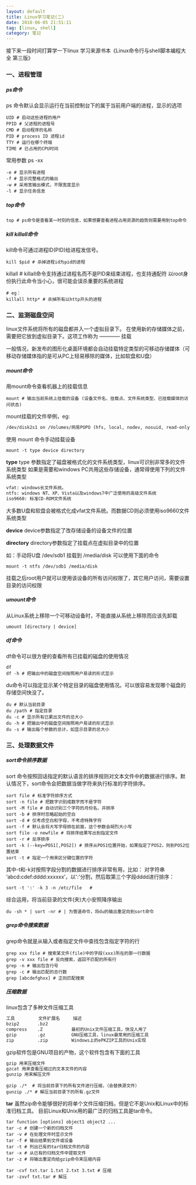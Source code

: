 ```yaml
---
layout: default
title: Linux学习笔记(二)
date: 2018-06-05 21:51:11
tag: [linux, shell]
category: 笔记
---
```


接下来一段时间打算学一下linux
学习来源书本《Linux命令行与shell脚本编程大全 第三版》


### 一、进程管理

##### ps命令

ps 命令默认会显示运行在当前控制台下的属于当前用户端的进程，显示的选项
```shell
UID # 启动这些进程的用户
PPID # 父进程的进程号
CMD # 启动程序的名称
PID # process ID 进程id
TTY # 运行在哪个终端
TIME # 已占用的CPU时间
```

常用参数 ps -xx
```shell
-e # 显示所有进程
-f # 显示完整格式的输出
-w # 采用宽输出模式，不限宽度显示
-l # 显示任务信息
```

##### top命令

```shell
top # ps命令是查看某一时刻的信息，如果想要查看进程占用资源的趋势则需要用到top命令
```

##### kill killall命令

kill命令可通过进程ID(PID)给进程发信号。

```shell
kill $pid # 杀掉进程id为pid的进程
```

killall # killall命令支持通过进程名而不是PID来结束进程，也支持通配符
以root身份执行此命令当小心，很可能会误杀重要的系统进程

```shell
# eg：
killall http* # 杀掉所有以http开头的进程
```

### 二、监测磁盘空间

linux文件系统将所有的磁盘都并入一个虚拟目录下。
在使用新的存储媒体之前，需要把它放到虚拟目录下。这项工作称为 ———— 挂载

一般情况，新发布的图形化桌面环境都会自动挂载特定类型的可移动存储媒体（可移动存储媒体指的是可从PC上轻易移除的媒体，比如软盘和U盘）

##### mount命令

用mount命令查看机器上的挂载信息

```shell
mount # 输出当前系统上挂载的设备 (设备文件名、挂载点、文件系统类型、已挂载媒体的访问状态)
```
mount挂载的文件举例，eg:
```html
/dev/disk2s1 on /Volumes/网易POPO (hfs, local, nodev, nosuid, read-only, noowners, quarantine, mounted by zsr)
```

使用 mount 命令手动挂载设备

```shell
mount -t type device directory
```

**type**
type 参数指定了磁盘被格式化的文件系统类型，linux可识别非常多的文件系统类型
如果是需要和windows PC共用这些存储设备，通常得使用下列的文件系统类型

```html
vfat: windows长文件系统。
ntfs: windows NT、XP、Vista以及windows7中广泛使用的高级文件系统
iso9660: 标准CD-ROM文件系统
```
大多数U盘和软盘会被格式化成vfat文件系统。而数据CD则必须使用iso9660文件系统类型

**device**
device参数指定了改存储设备的设备文件的位置

**directory**
directory参数指定了挂载点在虚拟目录中的位置


如：手动将U盘 /dev/sdb1 挂载到 /media/disk 可以使用下面的命令

```shell
mount -t ntfs /dev/sdb1 /media/disk
```

挂载之后root用户就可以使用该设备的所有访问权限了，其它用户访问，需要设置目录的访问权限


##### umount命令

从Linux系统上移除一个可移动设备时，不能直接从系统上移除而应该先卸载

```shell
umount [directory | device]
```

##### df命令

df命令可以很方便的查看所有已挂载的磁盘的使用情况

```shell
df
df -h # 把输出中的磁盘空间按照用户易读的形式显示
```
du命令可以指定显示某个特定目录的磁盘使用情况。可以很容易发现哪个磁盘的存储空间快没了。

```shell
du # 默认当前目录
du /path # 指定目录
du -c # 显示所有已累出文件的总大小
du -h # 把输出中的磁盘空间按照用户易读的形式显示
du -s # 输出每个参数的总计，如显示目录的总大小
```


### 三、处理数据文件

##### sort命令排序数据

sort 命令按照回话指定的默认语言的排序规则对文本文件中的数据进行排序。默认情况下，sort命令会把数据当做字符来执行标准的字符排序。
```shell
sort file # 标准字符排序方式
sort -n file # 把数字识别成数字而不是字符
sort -M file # 自动识别三个字符的月份名，并排序
sort -b # 排序时忽略起始的空白
sort -d # 仅考虑空白和字母，不考虑特殊字符
sort -f # 默认会将大写字母排在前面，这个参数会胡烈大小写
sort file -o newfile # 将排序结果写出到指定文件
sort -r # 反序排序
sort -k (--key=POS1[,POS2]) # 排序从POS1位置开始，如果指定了POS2，则到POS2位置结束
sort -t # 指定一个用来区分键位置的字符
```

其中-t和-k对按照字段分割的数据进行排序非常有用，比如：
对字符串 ‘abcd:cdef:dddd:xxxxxx’，以':'分割，然后取第三个字段dddd进行排序：

```shell
sort -t ':' -k 3 -n /etc/file   # 
```

综合运用，将当前目录的文件(夹)大小安照降序输出

```shell
du -sh * | sort -nr # | 为管道命令，将du的输出重定向到sort命令
```

##### grep命令搜索数据

grep命令就是从输入或者指定文件中查找包含指定字符的行

```shell
grep xxx file # 搜索某文件(file)中的字段(xxx)所在的那一行数据
grep -v xxx file # 反向搜索，返回不匹配的所有行
grep -n # 输出包含行号
grep -c # 输出匹配的总行数
grep [abcdefghxx] # 正则匹配搜索
```

##### 压缩数据

linux包含了多种文件压缩工具

```html
工具         文件扩展名     描述
bzip2       .bz2          
compress    .Z           最初的Unix文件压缩工具，快没人用了
gzip        .gz          GNU压缩工具，linux最常用的压缩工具
zip         .zip         Windows上的ePKZIP工具的Unix实现
```

gzip软件包是GNU项目的产物，这个软件包含有下面的工具

```html
gzip 用来压缩文件
gzcat 用来查看压缩过的文本文件的内容
gunzip 用来解压文件
```

```shell
gzip ./*  # 将当前目录下的所有文件进行压缩，（会替换源文件）
gunzip ./* # 解压当前目录下的所有.gz文件
```

**tar**
虽然zip命令能够很好的将单个文件压缩归档，但是它不是Unix和Linux中的标准归档工具。
目前Linux和Unix用的最广泛的归档工具是tar命令。

```shell
tar function [options] object1 object2 ...
tar -c # 创建一个新的归档文件
tar -v # 在处理文件时显示文件
tar -f # 输出结果到文件或设备
tar -t # 列出已有的tar归档文件的内容
tar -x # 从已有的归档文件中提取文件
tar -z # 将输出重定向给gzip命令来压缩内容
```

```shell
tar -cvf txt.tar 1.txt 2.txt 3.txt # 压缩
tar -zxvf txt.tar # 解压
```























